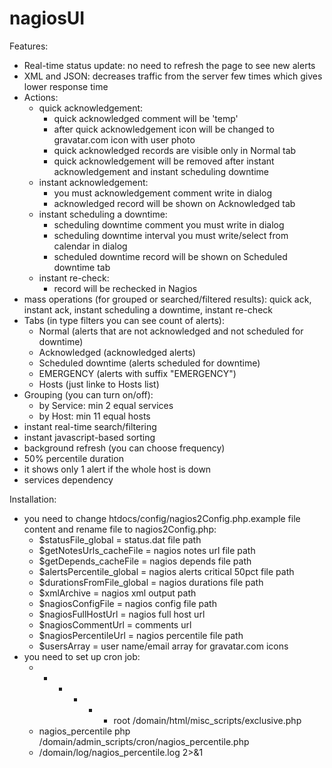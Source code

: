 # nagiosUI
Features:
* Real-time status update: no need to refresh the page to see new alerts
* XML and JSON: decreases traffic from the server few times which gives lower response time
* Actions:
  * quick acknowledgement:
    - quick acknowledged comment will be 'temp'
    - after quick acknowledgement icon will be changed to gravatar.com icon with user photo
    - quick acknowledged records are visible only in Normal tab
    - quick acknowledgement will be removed after instant acknowledgement and instant scheduling downtime
  * instant acknowledgement:
    - you must acknowledgement comment write in dialog
    - acknowledged record will be shown on Acknowledged tab
  * instant scheduling a downtime:
    - scheduling downtime comment you must write in dialog
    - scheduling downtime interval you must write/select from calendar in dialog
    - scheduled downtime record will be shown on Scheduled downtime tab
  * instant re-check:
    - record will be rechecked in Nagios
* mass operations (for grouped or searched/filtered results): quick ack, instant ack, instant scheduling a downtime, instant re-check
* Tabs (in type filters you can see count of alerts):
  - Normal (alerts that are not acknowledged and not scheduled for downtime)
  - Acknowledged (acknowledged alerts)
  - Scheduled downtime (alerts scheduled for downtime)
  - EMERGENCY (alerts with suffix "EMERGENCY")
  - Hosts (just linke to Hosts list)
* Grouping (you can turn on/off):
  - by Service: min 2 equal services
  - by Host: min 11 equal hosts
* instant real-time search/filtering
* instant javascript-based sorting
* background refresh (you can choose frequency)
* 50% percentile duration
* it shows only 1 alert if the whole host is down
* services dependency

Installation:
* you need to change htdocs/config/nagios2Config.php.example file content and rename file to nagios2Config.php:
  - $statusFile_global        = status.dat file path
  - $getNotesUrls_cacheFile   = nagios notes url file path
  - $getDepends_cacheFile     = nagios depends file path
  - $alertsPercentile_global  = nagios alerts critical 50pct file path
  - $durationsFromFile_global = nagios durations file path
  - $xmlArchive               = nagios xml output path
  - $nagiosConfigFile         = nagios config file path
  - $nagiosFullHostUrl        = nagios full host url
  - $nagiosCommentUrl         = comments url
  - $nagiosPercentileUrl      = nagios percentile file path
  - $usersArray               = user name/email array for gravatar.com icons
* you need to set up cron job:
  - * * * * * root /domain/html/misc_scripts/exclusive.php
  - nagios_percentile php /domain/admin_scripts/cron/nagios_percentile.php
  - /domain/log/nagios_percentile.log 2>&1
